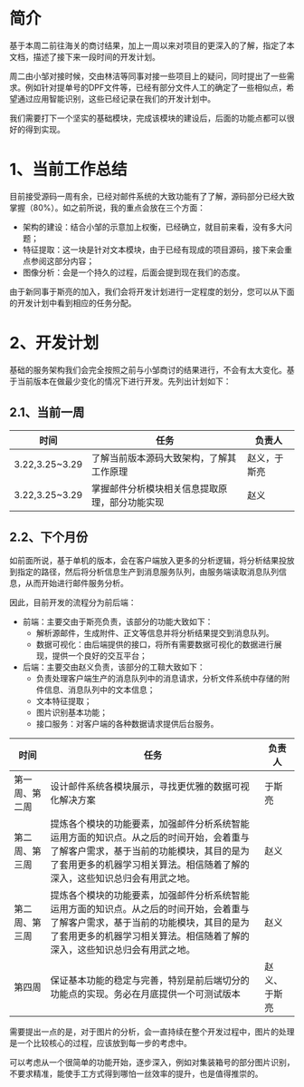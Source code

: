 # 简介
基于本周二前往海关的商讨结果，加上一周以来对项目的更深入的了解，指定了本文档，描述了接下来一段时间的开发计划。

周二由小邹对接时候，交由林洁等同事对接一些项目上的疑问，同时提出了一些需求。例如针对提单号的DPF文件等，已经有部分文件人工的确定了一些相似点，希望通过应用智能识别，这些已经记录在我们的开发计划中。

我们需要打下一个坚实的基础模块，完成该模块的建设后，后面的功能点都可以很好的得到实现。

# 1、当前工作总结
目前接受源码一周有余，已经对邮件系统的大致功能有了了解，源码部分已经大致掌握（80%）。如之前所说，我的重点会放在三个方面：
* 架构的建设：结合小邹的示意加上权衡，已经确立，就目前来看，没有多大问题；
* 特征提取：这一块是针对文本模块，由于已经有现成的项目源码，接下来会重点参阅这部分内容；
* 图像分析：会是一个持久的过程，后面会提到现在我们的态度。

由于新同事于斯亮的加入，我们会将开发计划进行一定程度的划分，您可以从下面的开发计划中看到相应的任务分配。

# 2、开发计划

基础的服务架构我们会完全按照之前与小邹商讨的结果进行，不会有太大变化。基于当前版本在做最少变化的情况下进行开发。先列出计划如下：
## 2.1、当前一周
|时间|任务|负责人|
|-|-|-|
|3.22,3.25~3.29|了解当前版本源码大致架构，了解其工作原理|赵义，于斯亮|
|3.22,3.25~3.29|掌握邮件分析模块相关信息提取原理，部分功能实现|赵义|

## 2.2、下个月份

如前面所说，基于单机的版本，会在客户端放入更多的分析逻辑，将分析结果投放到指定的路径，然后将分析信息生产到消息服务队列，由服务端读取消息队列信息，从而开始进行邮件服务分析。

因此，目前开发的流程分为前后端：
* 前端：主要交由于斯亮负责，该部分的功能大致如下：
    * 解析源邮件，生成附件、正文等信息并将分析结果提交到消息队列。
    * 数据可视化：由后端提供的接口，将所有需要数据可视化的数据进行展现，提供一个良好的交互平台；
* 后端：主要交由赵义负责，该部分的工鞥大致如下：
  * 负责处理客户端生产的消息队列中的消息请求，分析文件系统中存储的附件信息、消息队列中的文本信息；
  * 文本特征提取；
  * 图片识别基本功能；
  * 接口服务：对客户端的各种数据请求提供后台服务。

|时间|任务|负责人|
|-|-|-|
|第一周、第二周|设计邮件系统各模块展示，寻找更优雅的数据可视化解决方案|于斯亮|
|第二周、第三周|提炼各个模块的功能要素，加强邮件分析系统智能运用方面的知识点。从之后的时间开始，会着重与了解客户需求，基于当前的功能模块，其目的是为了套用更多的机器学习相关算法。相信随着了解的深入，这些知识总归会有用武之地。|赵义|
|第二周、第三周|提炼各个模块的功能要素，加强邮件分析系统智能运用方面的知识点。从之后的时间开始，会着重与了解客户需求，基于当前的功能模块，其目的是为了套用更多的机器学习相关算法。相信随着了解的深入，这些知识总归会有用武之地。|赵义|
|第四周|保证基本功能的稳定与完善，特别是前后端切分的功能点的实现。务必在月底提供一个可测试版本|赵义、于斯亮|

需要提出一点的是，对于图片的分析，会一直持续在整个开发过程中，图片的处理是一个比较核心的过程，应该放到每一步的考虑中。

可以考虑从一个很简单的功能开始，逐步深入，例如对集装箱号的部分图片识别，不要求精准，能使手工方式得到哪怕一丝效率的提升，也是值得推崇的。
